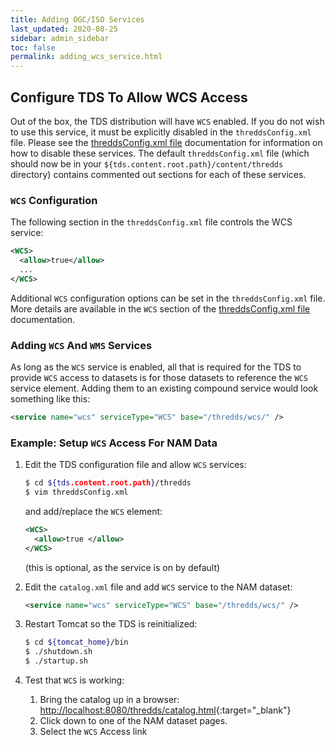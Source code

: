 ```yaml
---
title: Adding OGC/ISO Services
last_updated: 2020-08-25
sidebar: admin_sidebar
toc: false
permalink: adding_wcs_service.html
---
```


## Configure TDS To Allow WCS Access

Out of the box, the TDS distribution will have `WCS` enabled.
If you do not wish to use this service, it must be explicitly disabled in the `threddsConfig.xml` file.
Please see the  [threddsConfig.xml file](tds_config_ref.html) documentation for information on how to disable these services.
The default `threddsConfig.xml` file (which should now be in your `${tds.content.root.path}/content/thredds` directory) contains commented out sections for each of these services.

### `WCS` Configuration

The following section in the `threddsConfig.xml` file controls the WCS service:

~~~xml
<WCS>
  <allow>true</allow>
  ...
</WCS>
~~~

Additional `WCS` configuration options can be set in the `threddsConfig.xml` file.
More details are available in the `WCS` section of the [threddsConfig.xml file](tds_config_ref.html#wcs-service) documentation.

### Adding `WCS` And `WMS` Services

As long as the `WCS` service is enabled, all that is required for the TDS to provide `WCS` access to datasets is for those datasets to reference the `WCS` service element.
Adding them to an existing compound service would look something like this:

~~~xml
<service name="wcs" serviceType="WCS" base="/thredds/wcs/" />
~~~

### Example: Setup `WCS` Access For NAM Data

1. Edit the TDS configuration file and allow `WCS` services:

   ~~~bash
   $ cd ${tds.content.root.path}/thredds
   $ vim threddsConfig.xml
   ~~~

   and add/replace the `WCS` element:

   ~~~xml
   <WCS>
     <allow>true </allow>
   </WCS>
   ~~~
   
   (this is optional, as the service is on by default)

2. Edit the `catalog.xml` file and add `WCS` service to the NAM dataset:

   ~~~xml
   <service name="wcs" serviceType="WCS" base="/thredds/wcs/" />
   ~~~

3. Restart Tomcat so the TDS is reinitialized:

   ~~~bash
   $ cd ${tomcat_home}/bin
   $ ./shutdown.sh
   $ ./startup.sh
   ~~~

4. Test that `WCS` is working:
   1. Bring the catalog up in a browser: <http://localhost:8080/thredds/catalog.html>{:target="_blank"}
   2. Click down to one of the NAM dataset pages.
   3. Select the `WCS` Access link

